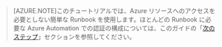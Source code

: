 > [AZURE.NOTE]このチュートリアルでは、Azure リソースへのアクセスを必要としない簡単な Runbook を使用します。ほとんどの Runbook に必要な Azure Automation での認証の構成については、このガイドの「[次のステップ](#nextsteps)」セクションを参照してください。

<!---HONumber=August15_HO6-->